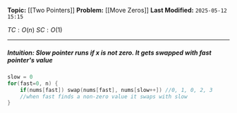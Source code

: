 **Topic:** [[Two Pointers]]
**Problem:**  [[Move Zeros]]
**Last Modified:**  `2025-05-12 15:15`

 $TC: O(n)$
 $SC: O(1)$

---
##### **Intuition**: Slow pointer runs if **x** is not zero. It gets **swapped** with **fast pointer's value**

 
```cpp
slow = 0
for(fast=0, n) {
	if(nums[fast]) swap(nums[fast], nums[slow++]) //0, 1, 0, 2, 3 
	//when fast finds a non-zero value it swaps with slow
}

```

